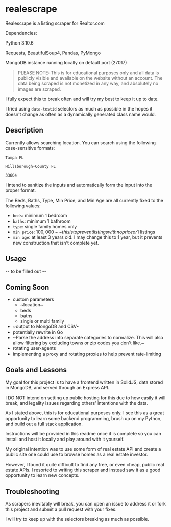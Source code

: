 # realescrape

Realescrape is a listing scraper for Realtor.com

Dependencies:

Python 3.10.6

Requests, BeautifulSoup4, Pandas, PyMongo

MongoDB instance running locally on default port (27017)

> PLEASE NOTE: This is for educational purposes only and all data is publicly visible and available on the website without an account. The data being scraped is not monetized in any way, and absolutely no images are scraped.

I fully expect this to break often and will try my best to keep it up to date.

I tried using `data-testid` selectors as much as possible in the hopes it doesn't
change as often as a dynamically generated class name would.

## Description

Currently allows searching location. You can search using the following case-sensitive formats:

`Tampa FL`

`Hillsborough-County FL`

`33604`

I intend to sanitize the inputs and automatically form the input into the proper format.

The Beds, Baths, Type, Min Price, and Min Age are all currently fixed to the following values:

- `beds`: minimum 1 bedroom
- `baths`: minimum 1 bathroom
- `type`: single family homes only
- `min price`: $100,000 -- this is to prevent listings with no price or 1$ listings
- `min age`: at least 3 years old. I may change this to 1 year, but it
prevents new construction that isn't complete yet.

## Usage

-- to be filled out --

## Coming Soon

- custom parameters
    - ~location~
    - beds
    - baths
    - single or multi family
- ~output to MongoDB and CSV~
- potentially rewrite in Go
- ~Parse the address into separate categories to normalize. This will also
  allow filtering by excluding towns or zip codes you don't like.~
- rotating user-agents
- implementing a proxy and rotating proxies to help prevent rate-limiting

## Goals and Lessons

My goal for this project is to have a frontend written in SolidJS, data
stored in MongoDB, and served through an Express API.

I DO NOT intend on setting up public hosting for this due to how easily it will break,
and legality issues regarding others' intentions with the data.

As I stated above, this is for educational purposes only. I see this as a
great opportunity to learn some backend programming, brush up on my Python,
and build out a full stack application.

Instructions will be provided in this readme once it is complete so you can
install and host it locally and play around with it yourself.

My original intention was to use some form of real estate API and create a
public site one could use to browse homes as a real estate investor.

However, I found it quite difficult to find any free, or even cheap, public
real estate APIs. I resorted to writing this scraper and instead saw it as a
good opportunity to learn new concepts.

## Troubleshooting

As scrapers inevitably will break, you can open an issue to address
it or fork this project and submit a pull request with your fixes.

I will try to keep up with the selectors breaking as much as possible.
